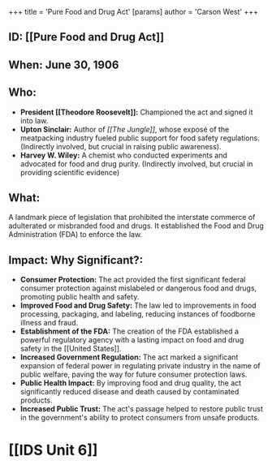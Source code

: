 +++
 title = 'Pure Food and Drug Act'
[params]
	author = 'Carson West'
+++
## ID: [[Pure Food and Drug Act]]

## When: June 30, 1906

## Who: 
* **President [[Theodore Roosevelt]]:**  Championed the act and signed it into law.
* **Upton Sinclair:** Author of *[[The Jungle]]*, whose exposé of the meatpacking industry fueled public support for food safety regulations.  (Indirectly involved, but crucial in raising public awareness).
* **Harvey W. Wiley:**  A chemist who conducted experiments and advocated for food and drug purity. (Indirectly involved, but crucial in providing scientific evidence)

## What: 
A landmark piece of legislation that prohibited the interstate commerce of adulterated or misbranded food and drugs.  It established the Food and Drug Administration (FDA) to enforce the law.

## Impact: Why Significant?:
* **Consumer Protection:** The act provided the first significant federal consumer protection against mislabeled or dangerous food and drugs, promoting public health and safety.
* **Improved Food and Drug Safety:** The law led to improvements in food processing, packaging, and labeling, reducing instances of foodborne illness and fraud.
* **Establishment of the FDA:** The creation of the FDA established a powerful regulatory agency with a lasting impact on food and drug safety in the [[United States]].
* **Increased Government Regulation:** The act marked a significant expansion of federal power in regulating private industry in the name of public welfare, paving the way for future consumer protection laws.
* **Public Health Impact:**  By improving food and drug quality, the act significantly reduced disease and death caused by contaminated products.
* **Increased Public Trust:** The act's passage helped to restore public trust in the government's ability to protect consumers from unsafe products.

# [[IDS Unit 6]]